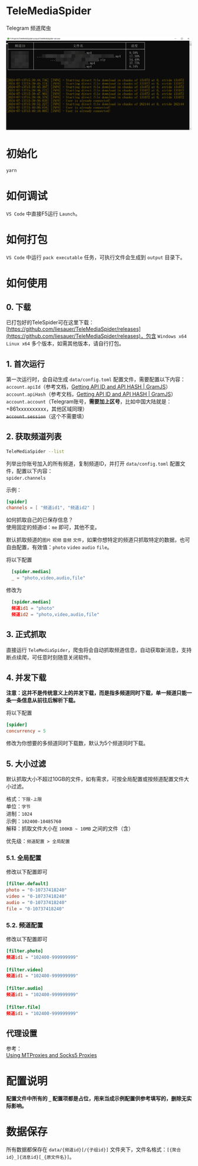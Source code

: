 # TeleMediaSpider
Telegram 频道爬虫

![屏幕截图](screenshot.jpg)

# 初始化
```bash
yarn
```

# 如何调试
`VS Code` 中直接F5运行 `Launch`。

# 如何打包
`VS Code` 中运行 `pack executable` 任务，可执行文件会生成到 `output` 目录下。

# 如何使用

## 0. 下载
已打包好的TeleSpider可在这里下载：[https://github.com/liesauer/TeleMediaSpider/releases](https://github.com/liesauer/TeleMediaSpider/releases)，包含 `Windows x64` `Linux x64` 多个版本，如需其他版本，请自行打包。

## 1. 首次运行
第一次运行时，会自动生成 `data/config.toml` 配置文件，需要配置以下内容：
<br />
`account.apiId`（参考文档，[Getting API ID and API HASH | GramJS](https://gram.js.org/getting-started/authorization#getting-api-id-and-api-hash)）
<br />
`account.apiHash`（参考文档，[Getting API ID and API HASH | GramJS](https://gram.js.org/getting-started/authorization#getting-api-id-and-api-hash)）
<br />
`account.account`（Telegram账号，**需要加上区号**，比如中国大陆就是：+861xxxxxxxxxx，其他区域同理）
<br />
~~`account.session`~~（这个不需要填）

## 2. 获取频道列表
```bash
TeleMediaSpider --list
```
列举出你账号加入的所有频道，复制频道ID，并打开 `data/config.toml` 配置文件，配置以下内容：
<br />
`spider.channels`

示例：

```toml
[spider]
channels = [ "频道id1", "频道id2" ]
```

如何抓取自己的已保存信息？
<br />
使用固定的频道id：`me` 即可，其他不变。

默认抓取频道的`图片` `视频` `音频` `文件`，如果你想特定的频道只抓取特定的数据，也可自由配置，有效值：`photo` `video` `audio` `file`。

将以下配置

```toml
  [spider.medias]
  _ = "photo,video,audio,file"
```

修改为

```toml
  [spider.medias]
  频道id1 = "photo"
  频道id2 = "photo,video,audio,file"
```

## 3. 正式抓取
直接运行 `TeleMediaSpider`，爬虫将会自动抓取频道信息，自动获取新消息，支持断点续爬，可任意时刻随意关闭软件。

## 4. 并发下载
**注意：这并不是传统意义上的并发下载，而是指多频道同时下载，单一频道只能一条一条信息从前往后解析下载。**

将以下配置

```toml
[spider]
concurrency = 5
```

修改为你想要的多频道同时下载数，默认为5个频道同时下载。

## 5. 大小过滤
默认抓取大小不超过10GB的文件，如有需求，可按全局配置或按频道配置文件大小过滤。

格式：`下限-上限`
<br />
单位：`字节`
<br />
进制：`1024`
<br />
示例：`102400-10485760`
<br />
解释：抓取文件大小在 `100KB ~ 10MB` 之间的文件（含）

优先级：`频道配置 > 全局配置`

### 5.1. 全局配置
修改以下配置即可

```toml
[filter.default]
photo = "0-10737418240"
video = "0-10737418240"
audio = "0-10737418240"
file = "0-10737418240"
```

### 5.2. 频道配置
修改以下配置即可

```toml
[filter.photo]
频道id1 = "102400-999999999"

[filter.video]
频道id1 = "102400-999999999"

[filter.audio]
频道id1 = "102400-999999999"

[filter.file]
频道id1 = "102400-999999999"
```

## 代理设置
参考：
<br />
[Using MTProxies and Socks5 Proxies](https://gram.js.org/getting-started/authorization#using-mtproxies-and-socks5-proxies)

# 配置说明

**配置文件中所有的 `_` 配置项都是占位，用来当成示例配置供参考填写的，删除无实际影响。**

# 数据保存
所有数据都保存在 `data/{频道id}[/{子组id}]` 文件夹下，文件名格式：`[{聚合id}_]{消息id}[_{原文件名}]`。
